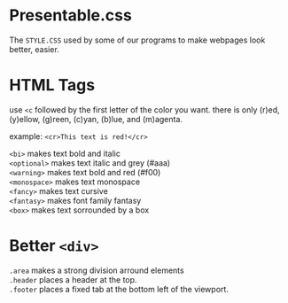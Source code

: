 # Presentable.css
 The `STYLE.CSS` used by some of our programs to make webpages look better, easier.

# HTML Tags

use `<c` followed by the first letter of the color you want. there is only (r)ed, (y)ellow, (g)reen, (c)yan, (b)lue, and (m)agenta.
  
example: `<cr>This text is red!</cr>`  
  
`<bi>` makes text bold and italic  
`<optional>` makes text italic and grey (#aaa)  
`<warning>` makes text bold and red (#f00)  
`<monospace>` makes text monospace  
`<fancy>` makes text cursive  
`<fantasy>` makes font family fantasy  
`<box>` makes text sorrounded by a box  
  
  
# Better `<div>`

`.area` makes a strong division arround elements  
`.header` places a header at the top.  
`.footer` places a fixed tab at the bottom left of the viewport.  
